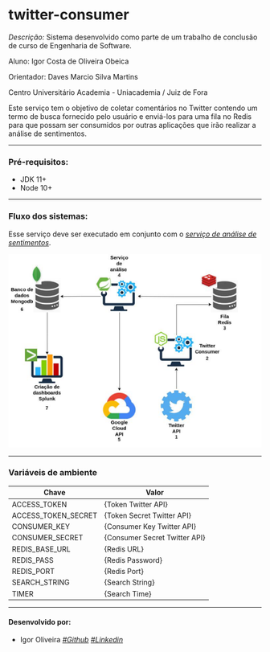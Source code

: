 # twitter-consumer

*Descrição:* Sistema desenvolvido como parte de um trabalho de conclusão de curso de Engenharia de Software. 

Aluno: Igor Costa de Oliveira Obeica

Orientador: Daves Marcio Silva Martins

Centro Universitário Academia - Uniacademia / Juiz de Fora

Este serviço tem o objetivo de coletar comentários no Twitter contendo um termo de busca fornecido pelo usuário 
e enviá-los para uma fila no Redis para que possam ser consumidos por outras aplicações que irão realizar a análise de sentimentos.

---
### Pré-requisitos:
- JDK 11+
- Node 10+

---

### Fluxo dos sistemas:
Esse serviço deve ser executado em conjunto com o [*serviço de análise de sentimentos*](https://github.com/IgorCooli/twitter-analysis-service).

![img.png](img.png)

---

### Variáveis de ambiente

| Chave  | Valor |
| ------------- | ------------- |
| ACCESS_TOKEN  | {Token Twitter API}  |
| ACCESS_TOKEN_SECRET  | {Token Secret Twitter API}  |
| CONSUMER_KEY  | {Consumer Key Twitter API}  |
| CONSUMER_SECRET  | {Consumer Secret Twitter API}  |
| REDIS_BASE_URL  | {Redis URL}  |
| REDIS_PASS  | {Redis Password}  |
| REDIS_PORT  | {Redis Port}  |
| SEARCH_STRING  | {Search String}  |
| TIMER  | {Search Time}  |

---

#### Desenvolvido por:
- Igor Oliveira [*#Github*](https://github.com/IgorCooli) [*#Linkedin*](https://www.linkedin.com/in/igor-obeica/)
